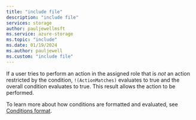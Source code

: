 ```yaml
---
title: "include file"
description: "include file"
services: storage
author: pauljewellmsft
ms.service: azure-storage
ms.topic: "include"
ms.date: 01/19/2024
ms.author: pauljewell
ms.custom: "include file"
---
```


If a user tries to perform an action in the assigned role that is *not* an action restricted by the condition, `!(ActionMatches)` evaluates to true and the overall condition evaluates to true. This result allows the action to be performed.

To learn more about how conditions are formatted and evaluated, see [Conditions format](../articles/role-based-access-control/conditions-format.md).
